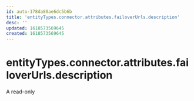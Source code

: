 ```yaml
---
id: auto-178da80ae6dc5b6b
title: 'entityTypes.connector.attributes.failoverUrls.description'
desc: ''
updated: 1618573569645
created: 1618573569645
---
```

# entityTypes.connector.attributes.failoverUrls.description

A read-only
